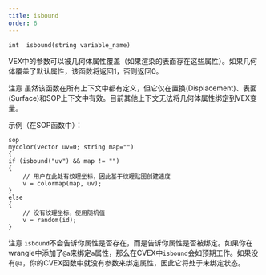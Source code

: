 ```yaml
---
title: isbound
order: 6
---
```

`int  isbound(string variable_name)`

VEX中的参数可以被几何体属性覆盖（如果渲染的表面存在这些属性）。如果几何体覆盖了默认属性，该函数将返回1，否则返回0。

注意
虽然该函数在所有上下文中都有定义，但它仅在置换(Displacement)、表面(Surface)和SOP上下文中有效。目前其他上下文无法将几何体属性绑定到VEX变量。

示例（在SOP函数中）：

```vex
sop
mycolor(vector uv=0; string map="")
{
if (isbound("uv") && map != "")
{
    // 用户在此处有纹理坐标，因此基于纹理贴图创建速度
    v = colormap(map, uv);
}
else
{
    // 没有纹理坐标，使用随机值
    v = random(id);
}
```

注意
`isbound`不会告诉你属性是否存在，而是告诉你属性是否被绑定。如果你在wrangle中添加了`@a`来绑定`a`属性，那么在CVEX中`isbound`会如预期工作。如果没有`@a`，你的CVEX函数中就没有参数来绑定属性，因此它将处于未绑定状态。
